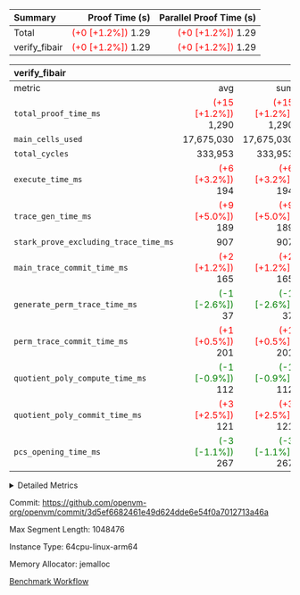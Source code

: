 | Summary | Proof Time (s) | Parallel Proof Time (s) |
|:---|---:|---:|
| Total | <span style='color: red'>(+0 [+1.2%])</span> 1.29 | <span style='color: red'>(+0 [+1.2%])</span> 1.29 |
| verify_fibair | <span style='color: red'>(+0 [+1.2%])</span> 1.29 | <span style='color: red'>(+0 [+1.2%])</span> 1.29 |


| verify_fibair |||||
|:---|---:|---:|---:|---:|
|metric|avg|sum|max|min|
| `total_proof_time_ms ` | <span style='color: red'>(+15 [+1.2%])</span> 1,290 | <span style='color: red'>(+15 [+1.2%])</span> 1,290 | <span style='color: red'>(+15 [+1.2%])</span> 1,290 | <span style='color: red'>(+15 [+1.2%])</span> 1,290 |
| `main_cells_used     ` |  17,675,030 |  17,675,030 |  17,675,030 |  17,675,030 |
| `total_cycles        ` |  333,953 |  333,953 |  333,953 |  333,953 |
| `execute_time_ms     ` | <span style='color: red'>(+6 [+3.2%])</span> 194 | <span style='color: red'>(+6 [+3.2%])</span> 194 | <span style='color: red'>(+6 [+3.2%])</span> 194 | <span style='color: red'>(+6 [+3.2%])</span> 194 |
| `trace_gen_time_ms   ` | <span style='color: red'>(+9 [+5.0%])</span> 189 | <span style='color: red'>(+9 [+5.0%])</span> 189 | <span style='color: red'>(+9 [+5.0%])</span> 189 | <span style='color: red'>(+9 [+5.0%])</span> 189 |
| `stark_prove_excluding_trace_time_ms` |  907 |  907 |  907 |  907 |
| `main_trace_commit_time_ms` | <span style='color: red'>(+2 [+1.2%])</span> 165 | <span style='color: red'>(+2 [+1.2%])</span> 165 | <span style='color: red'>(+2 [+1.2%])</span> 165 | <span style='color: red'>(+2 [+1.2%])</span> 165 |
| `generate_perm_trace_time_ms` | <span style='color: green'>(-1 [-2.6%])</span> 37 | <span style='color: green'>(-1 [-2.6%])</span> 37 | <span style='color: green'>(-1 [-2.6%])</span> 37 | <span style='color: green'>(-1 [-2.6%])</span> 37 |
| `perm_trace_commit_time_ms` | <span style='color: red'>(+1 [+0.5%])</span> 201 | <span style='color: red'>(+1 [+0.5%])</span> 201 | <span style='color: red'>(+1 [+0.5%])</span> 201 | <span style='color: red'>(+1 [+0.5%])</span> 201 |
| `quotient_poly_compute_time_ms` | <span style='color: green'>(-1 [-0.9%])</span> 112 | <span style='color: green'>(-1 [-0.9%])</span> 112 | <span style='color: green'>(-1 [-0.9%])</span> 112 | <span style='color: green'>(-1 [-0.9%])</span> 112 |
| `quotient_poly_commit_time_ms` | <span style='color: red'>(+3 [+2.5%])</span> 121 | <span style='color: red'>(+3 [+2.5%])</span> 121 | <span style='color: red'>(+3 [+2.5%])</span> 121 | <span style='color: red'>(+3 [+2.5%])</span> 121 |
| `pcs_opening_time_ms ` | <span style='color: green'>(-3 [-1.1%])</span> 267 | <span style='color: green'>(-3 [-1.1%])</span> 267 | <span style='color: green'>(-3 [-1.1%])</span> 267 | <span style='color: green'>(-3 [-1.1%])</span> 267 |



<details>
<summary>Detailed Metrics</summary>

|  | verify_program_compile_ms | total_cells | stark_prove_excluding_trace_time_ms | quotient_poly_compute_time_ms | quotient_poly_commit_time_ms | perm_trace_commit_time_ms | pcs_opening_time_ms | main_trace_commit_time_ms |
| --- | --- | --- | --- | --- | --- | --- | --- |
|  | 7 | 65,536 | 38 | 2 | 6 | 0 | 21 | 7 | 

| air_name | rows | quotient_deg | main_cols | interactions | constraints | cells |
| --- | --- | --- | --- | --- | --- | --- |
| AccessAdapterAir<2> |  | 2 |  | 5 | 12 |  | 
| AccessAdapterAir<4> |  | 2 |  | 5 | 12 |  | 
| AccessAdapterAir<8> |  | 2 |  | 5 | 12 |  | 
| FibonacciAir | 32,768 | 1 | 2 |  | 5 | 65,536 | 
| FriReducedOpeningAir |  | 2 |  | 39 | 71 |  | 
| JalRangeCheckAir |  | 2 |  | 9 | 14 |  | 
| NativePoseidon2Air<BabyBearParameters>, 1> |  | 2 |  | 136 | 572 |  | 
| PhantomAir |  | 2 |  | 3 | 5 |  | 
| ProgramAir |  | 1 |  | 1 | 4 |  | 
| VariableRangeCheckerAir |  | 1 |  | 1 | 4 |  | 
| VmAirWrapper<AluNativeAdapterAir, FieldArithmeticCoreAir> |  | 2 |  | 15 | 27 |  | 
| VmAirWrapper<BranchNativeAdapterAir, BranchEqualCoreAir<1> |  | 2 |  | 11 | 25 |  | 
| VmAirWrapper<NativeAdapterAir<2, 0>, PublicValuesCoreAir> |  | 2 |  | 11 | 29 |  | 
| VmAirWrapper<NativeLoadStoreAdapterAir<1>, NativeLoadStoreCoreAir<1> |  | 2 |  | 15 | 20 |  | 
| VmAirWrapper<NativeLoadStoreAdapterAir<4>, NativeLoadStoreCoreAir<4> |  | 2 |  | 15 | 20 |  | 
| VmAirWrapper<NativeVectorizedAdapterAir<4>, FieldExtensionCoreAir> |  | 2 |  | 15 | 27 |  | 
| VmConnectorAir |  | 2 |  | 5 | 11 |  | 
| VolatileBoundaryAir |  | 2 |  | 7 | 19 |  | 

| group | trace_gen_time_ms | total_proof_time_ms | total_cycles | total_cells | stark_prove_excluding_trace_time_ms | quotient_poly_compute_time_ms | quotient_poly_commit_time_ms | perm_trace_commit_time_ms | pcs_opening_time_ms | main_trace_commit_time_ms | main_cells_used | generate_perm_trace_time_ms | execute_time_ms |
| --- | --- | --- | --- | --- | --- | --- | --- | --- | --- | --- | --- | --- | --- |
| verify_fibair | 189 | 1,290 | 333,953 | 62,474,410 | 907 | 112 | 121 | 201 | 267 | 165 | 17,675,030 | 37 | 194 | 

| group | air_name | rows | prep_cols | perm_cols | main_cols | cells |
| --- | --- | --- | --- | --- | --- | --- |
| verify_fibair | AccessAdapterAir<2> | 131,072 |  | 16 | 11 | 3,538,944 | 
| verify_fibair | AccessAdapterAir<4> | 65,536 |  | 16 | 13 | 1,900,544 | 
| verify_fibair | AccessAdapterAir<8> | 128 |  | 16 | 17 | 4,224 | 
| verify_fibair | FriReducedOpeningAir | 2,048 |  | 84 | 27 | 227,328 | 
| verify_fibair | JalRangeCheckAir | 32,768 |  | 28 | 12 | 1,310,720 | 
| verify_fibair | NativePoseidon2Air<BabyBearParameters>, 1> | 32,768 |  | 312 | 398 | 23,265,280 | 
| verify_fibair | PhantomAir | 16,384 |  | 12 | 6 | 294,912 | 
| verify_fibair | ProgramAir | 8,192 |  | 8 | 10 | 147,456 | 
| verify_fibair | VariableRangeCheckerAir | 262,144 | 2 | 8 | 1 | 2,359,296 | 
| verify_fibair | VmAirWrapper<AluNativeAdapterAir, FieldArithmeticCoreAir> | 262,144 |  | 36 | 29 | 17,039,360 | 
| verify_fibair | VmAirWrapper<BranchNativeAdapterAir, BranchEqualCoreAir<1> | 32,768 |  | 28 | 23 | 1,671,168 | 
| verify_fibair | VmAirWrapper<NativeLoadStoreAdapterAir<1>, NativeLoadStoreCoreAir<1> | 65,536 |  | 40 | 21 | 3,997,696 | 
| verify_fibair | VmAirWrapper<NativeLoadStoreAdapterAir<4>, NativeLoadStoreCoreAir<4> | 32,768 |  | 40 | 27 | 2,195,456 | 
| verify_fibair | VmAirWrapper<NativeVectorizedAdapterAir<4>, FieldExtensionCoreAir> | 32,768 |  | 36 | 38 | 2,424,832 | 
| verify_fibair | VmConnectorAir | 2 | 1 | 16 | 5 | 42 | 
| verify_fibair | VolatileBoundaryAir | 65,536 |  | 20 | 12 | 2,097,152 | 

| group | trace_height_constraint | weighted_sum | threshold |
| --- | --- | --- | --- |
| verify_fibair | 0 | 1,085,444 | 2,013,265,921 | 
| verify_fibair | 1 | 5,411,200 | 2,013,265,921 | 
| verify_fibair | 2 | 542,722 | 2,013,265,921 | 
| verify_fibair | 3 | 5,476,612 | 2,013,265,921 | 
| verify_fibair | 4 | 65,536 | 2,013,265,921 | 
| verify_fibair | 5 | 12,851,850 | 2,013,265,921 | 

| trace_height_constraint | threshold |
| --- | --- |
| 0 | 2,013,265,921 | 

</details>


Commit: https://github.com/openvm-org/openvm/commit/3d5ef6682461e49d624dde6e54f0a7012713a46a

Max Segment Length: 1048476

Instance Type: 64cpu-linux-arm64

Memory Allocator: jemalloc

[Benchmark Workflow](https://github.com/openvm-org/openvm/actions/runs/14646993264)
